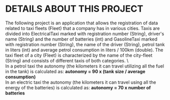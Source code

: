 # DETAILS ABOUT THIS PROJECT
The following project is an application that allows the registration of data related to taxi fleets (Fleet) that a company has in various cities. Taxis are divided into ElectricalTaxi marked with registration number (String), driver's name (String) and the number of batteries (int) and GasolineTaxi marked with registration number (String), the name of the driver (String), petrol tank in liters (int) and average petrol consumption in liters / 100km (double). The taxi fleet of a city (Fleet) is characterized by the name of the city-fleet (String) and consists of different taxis of both categories. \ \
In a petrol taxi the autonomy (the kilometers it can travel utilizing all the fuel in the tank) is calculated as: **autonomy = 90 x (tank size / average consumption)** \
In an electric taxi the autonomy (the kilometers it can travel using all the energy of the batteries) is calculated as: **autonomy = 70 x number of batteries**
